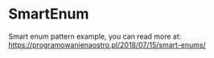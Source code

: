 # SmartEnum

Smart enum pattern example, you can read more at:
https://programowanienaostro.pl/2018/07/15/smart-enums/
